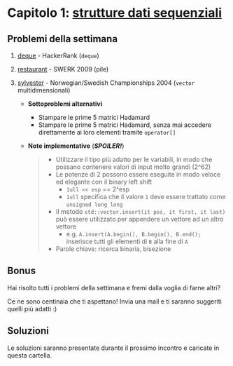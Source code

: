 # Capitolo 1: [strutture dati sequenziali](https://docs.google.com/presentation/d/1bskmC_TBDLmG1m4mSxobEBzUavjYpS9yx6dcGFb6JE4/edit?usp=sharing)


## Problemi della settimana

1. [deque](https://www.hackerrank.com/challenges/deque-stl/problem?isFullScreen=true "hackerrank") - HackerRank (`deque`)
2. [restaurant](https://open.kattis.com/problems/restaurant "kattis") - SWERK 2009 (pile)
3. [sylvester](https://open.kattis.com/problems/sylvester "kattis") - Norwegian/Swedish Championships 2004 (`vector` multidimensionali)
  
   - **Sottoproblemi alternativi**
    
     - Stampare le prime 5 matrici Hadamard
     - Stampare le prime 5 matrici Hadamard, senza mai accedere direttamente ai loro elementi tramite `operator[]`
    
   - **Note implementative** (**_SPOILER!_**)
  
     > - Utilizzare il tipo più adatto per le variabili, in modo che possano contenere valori di input molto grandi (2^62)
     > - Le potenze di 2 possono essere eseguite in modo veloce ed elegante con il binary left shift
     >   - `1ull << esp` == 2^esp
     >   - `1ull` specifica che il valore `1` deve essere trattato come `unsigned long long`
     > - Il metodo `std::vector.insert(it pos, it first, it last)` può essere utilizzato per appendere un vettore ad un altro vettore
     >   - e.g. `A.insert(A.begin(), B.begin(), B.end();` inserisce tutti gli elementi di `B` alla fine di `A`
     > - Parole chiave: ricerca binaria, bisezione



## Bonus

Hai risolto tutti i problemi della settimana e fremi dalla voglia di farne altri?

Ce ne sono centinaia che ti aspettano! Invia una mail e ti saranno suggeriti quelli più adatti :)



## Soluzioni

Le soluzioni saranno presentate durante il prossimo incontro e caricate in questa cartella.
